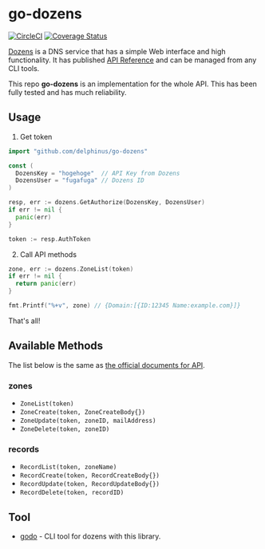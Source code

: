 # go-dozens

[![CircleCI](https://circleci.com/gh/delphinus/go-dozens/tree/master.svg?style=svg)](https://circleci.com/gh/delphinus/go-dozens/tree/master)
[![Coverage Status](https://coveralls.io/repos/github/delphinus/go-dozens/badge.svg?branch=master)](https://coveralls.io/github/delphinus/go-dozens?branch=master)

[Dozens][] is a DNS service that has a simple Web interface and high
functionality.  It has published [API Reference][api] and can be managed from
any CLI tools.

[Dozens]: http://dozens.jp
[api]: http://help.dozens.jp/categories/apiリファレンス/

This repo **go-dozens** is an implementation for the whole API.  This has been
fully tested and has much reliability.

## Usage

1. Get token

  ```go
  import "github.com/delphinus/go-dozens"

  const (
    DozensKey = "hogehoge"  // API Key from Dozens
    DozensUser = "fugafuga" // Dozens ID
  )

  resp, err := dozens.GetAuthorize(DozensKey, DozensUser)
  if err != nil {
    panic(err)
  }

  token := resp.AuthToken
  ```

2. Call API methods

  ```go
  zone, err := dozens.ZoneList(token)
  if err != nil {
    return panic(err)
  }

  fmt.Printf("%+v", zone) // {Domain:[{ID:12345 Name:example.com}]}
  ```

  That's all!

## Available Methods

The list below is the same as [the official documents for API][api].

### zones

* `ZoneList(token)`
* `ZoneCreate(token, ZoneCreateBody{})`
* `ZoneUpdate(token, zoneID, mailAddress)`
* `ZoneDelete(token, zoneID)`

### records

* `RecordList(token, zoneName)`
* `RecordCreate(token, RecordCreateBody{})`
* `RecordUpdate(token, RecordUpdateBody{})`
* `RecordDelete(token, recordID)`

## Tool

* [godo][] - CLI tool for dozens with this library.

[godo]: https://github.com/delphinus/godo
